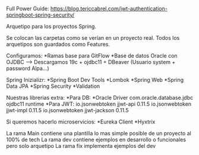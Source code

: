 
Full Power Guide:
https://blog.tericcabrel.com/jwt-authentication-springboot-spring-security/


Arquetipo para los proyectos Spring.

Se colocan las carpetas como se verían en un proyecto real.
Todos los arquetipos son guardados como Features.

Configuramos:
*Ramas base para GitFlow
*Base de datos Oracle con OJDBC --> Descargamos 19c + ojdbc11 + DBeaver (Usuario system + password Alpa...)

Spring Inizializr:
    *Spring Boot Dev Tools
    *Lombok
    *Spring Web
    *Spring Data JPA
    *Spring Security
    *Validation

Nuestras librerias extra:
    *Para DB:
        *Oracle Driver
            <dependency>
                <groupId>com.oracle.database.jdbc</groupId>
                <artifactId>ojdbc11</artifactId>
                <scope>runtime</scope>
            </dependency>
    *Para JWT:
        <dependencies>
            <dependency>
                <groupId>io.jsonwebtoken</groupId>
                <artifactId>jjwt-api</artifactId>
                <version>0.11.5</version>
            </dependency>
            <dependency>
                <groupId>io.jsonwebtoken</groupId>
                <artifactId>jjwt-impl</artifactId>
                <version>0.11.5</version>
            </dependency>
            <dependency>
                <groupId>io.jsonwebtoken</groupId>
                <artifactId>jjwt-jackson</artifactId>
                <version>0.11.5</version>
            </dependency>
        </dependencies>


Si queremos hacerlo microservicios:
    *Eureka Client
    *Hyxtrix


La rama Main contiene una plantilla lo mas simple posible de un proyecto al 100% de tech
La rama dev contiene ejemplos en desarrollo o funcionales pero solo arquetipo
La rama fix implementa ejemplos del dev


